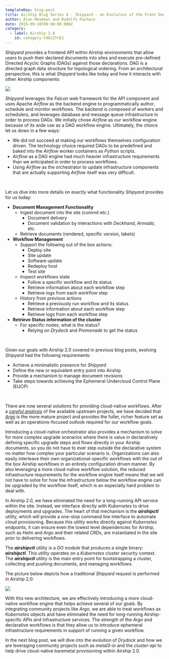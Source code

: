```yaml
---
templateKey: blog-post
title: Airship Blog Series 4 - Shipyard - an Evolution of the Front Door
author: Alan Meadows and Rodolfo Pacheco
date: 2019-09-10T09:00:00.000Z
category: 
  - label: Airship 2.0
    id: category-C98iZYrE1
---
```


*Shipyard* provides a frontend API within Airship environments that allow users to push their declared documents into sites and execute pre-defined Directed Acyclic Graphs (DAGs) against those declarations. DAG is a directed graph data structure for topological ordering. From an architectural perspective, this is what *Shipyard* looks like today and how it interacts with other Airship components:<!-- more -->

![](/img/airship-1-shipyard.jpg)

*Shipyard* leverages the *Falcon* web framework for the API component and uses Apache *Airflow* as the backend engine to programmatically author, schedule and monitor workflows. The backend is composed of workers and schedulers, and leverages database and message queue infrastructure in order to process DAGs. We initially chose *Airflow* as our workflow engine because of its wide use as a DAG workflow engine. Ultimately, the choice let us down in a few ways:

- We did not succeed at making our workflows themselves configuration driven. The technology choice required DAGs to be predefined and baked into the *Airflow* worker containers as *Python* scripts.
- *Airflow* as a DAG engine had much heavier infrastructure requirements than we anticipated in order to process workflows.
- Using *Airflow* as the orchestrator to update infrastructure components that are actually supporting *Airflow* itself was very difficult.

<br>

Let us dive into more details on exactly what functionality *Shipyard* provides for us today:

- **Document Management Functionality**
  - Ingest document into the site (commit etc.) 
    - Document delivery
    - Document validation by interactions with *Deckhand*, *Armada*, etc.
  - Retrieve documents (rendered, specific version, labels)
- **Workflow Management**
  - Support the following out of the box actions:
    - Deploy site
    - Site update
    - Software update
    - Redeploy host
    - Test site
  - Inspect workflows state
    - Follow a specific workflow and its status
    - Retrieve information about each workflow step
    - Retrieve logs from each workflow step
  - History from previous actions 
    - Retrieve a previously run workflow and its status
    - Retrieve information about each workflow step
    - Retrieve logs from each workflow step
- **Retrieve Status information of the cluster**
  - For specific nodes, what is the status?
    - Relying on *Drydock* and *Promenade* to get the status

<br>

Given our goals with Airship 2.0 covered in previous blog posts, evolving *Shipyard* had the following requirements:

- Achieve a minimalistic presence for *Shipyard*
- Define the new or equivalent entry point into Airship 
- Provide a mechanism to manage document revisions
- Take steps towards achieving the Ephemeral Undercloud Control Plane (EUCP)

<br>

There are now several solutions for providing cloud-native workflows. After a [*careful analysis*](https://www.openstack.org/videos/summits/denver-2019/the-future-of-kubernetes-workflows-for-open-infrastructure) of the available upstream projects, we have decided that [*Argo*](https://github.com/argoproj/argo) is the more mature project and provides the fuller, richer feature set as well as an operations-focused outlook required for our workflow goals.

Introducing a cloud-native orchestrator also provides a mechanism to solve for more complex upgrade scenarios where there is value in declaratively defining specific upgrade steps and flows directly in your Airship documents, so you do not have to ever step outside the declarative system no matter how complex your particular scenario is. Organizations can also easily interleave their own organizational-specific workflows with the out of the box Airship workflows in an entirely configuration driven manner. By also leveraging a more cloud-native workflow solution, the reduced infrastructure requirements for the workflow engine itself means that we will not have to solve for how the infrastructure below the workflow engine can be upgraded by the workflow itself, which is an especially hard problem to deal with. 

In Airship 2.0, we have eliminated the need for a long-running API service within the site. Instead, we interface directly with *Kubernetes* to drive deployments and upgrades. The heart of that mechanism is the ***airshipctl*** utility, which will provide a one-stop command line interface to automate cloud provisioning. Because this utility works directly against *Kubernetes* endpoints, it can ensure even the lowest level dependencies for Airship, such as *Helm* and *Argo* and their related CRDs, are instantiated in the site prior to delivering workflows.

The ***airshipctl*** utility is a *GO* module that produces a single binary: ***airshipctl***. This utility operates on a *Kubernetes* cluster security context. The ***airshipctl*** utility is the main entry point for bootstrapping a cluster, collecting and pushing documents, and managing workflows.

The picture below depicts how a traditional *Shipyard* request is performed in Airship 2.0:

![](/img/airship-2-shipyard-flow.png)

With this new architecture, we are effectively introducing a more cloud-native workflow engine that helps achieve several of our goals. By integrating community projects like *Argo*, we are able to treat workflows as *Kubernetes* objects and have eliminated the need for long-running Airship-specific APIs and infrastructure services. The strength of the *Argo* and declarative workflows is that they allow us to introduce ephemeral infrastructure requirements in support of running a given workflow. 

In the next blog post, we will dive into the evolution of *Drydock* and how we are leveraging community projects such as *metal3-io* and the *cluster-api* to help drive cloud-native baremetal provisioning within Airship 2.0.
